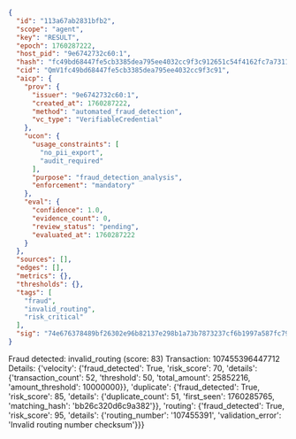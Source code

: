 ```json
{
  "id": "113a67ab2831bfb2",
  "scope": "agent",
  "key": "RESULT",
  "epoch": 1760287222,
  "host_pid": "9e6742732c60:1",
  "hash": "fc49bd68447fe5cb3385dea795ee4032cc9f3c912651c54f4162fc7a7311c34d",
  "cid": "QmV1fc49bd68447fe5cb3385dea795ee4032cc9f3c91",
  "aicp": {
    "prov": {
      "issuer": "9e6742732c60:1",
      "created_at": 1760287222,
      "method": "automated_fraud_detection",
      "vc_type": "VerifiableCredential"
    },
    "ucon": {
      "usage_constraints": [
        "no_pii_export",
        "audit_required"
      ],
      "purpose": "fraud_detection_analysis",
      "enforcement": "mandatory"
    },
    "eval": {
      "confidence": 1.0,
      "evidence_count": 0,
      "review_status": "pending",
      "evaluated_at": 1760287222
    }
  },
  "sources": [],
  "edges": [],
  "metrics": {},
  "thresholds": {},
  "tags": [
    "fraud",
    "invalid_routing",
    "risk_critical"
  ],
  "sig": "74e676378489bf26302e96b82137e298b1a73b7873237cf6b1997a587fc79706"
}
```

Fraud detected: invalid_routing (score: 83)
Transaction: 107455396447712
Details: {'velocity': {'fraud_detected': True, 'risk_score': 70, 'details': {'transaction_count': 52, 'threshold': 50, 'total_amount': 25852216, 'amount_threshold': 10000000}}, 'duplicate': {'fraud_detected': True, 'risk_score': 85, 'details': {'duplicate_count': 51, 'first_seen': 1760285765, 'matching_hash': 'bb26c320d6c9a382'}}, 'routing': {'fraud_detected': True, 'risk_score': 95, 'details': {'routing_number': '107455391', 'validation_error': 'Invalid routing number checksum'}}}